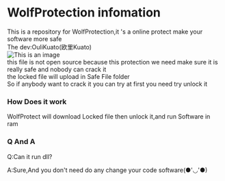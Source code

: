 # WolfProtection infomation
This is a repository for WolfProtection,it 's a online protect make your software more safe
<br>
The dev:OuliKuato(欧里Kuato)
<br>
![This is an image](https://avatars.githubusercontent.com/u/105092215?s=400&u=90a70cad882f77c331082bd39fb854e9bc712158&v=4)
<br>
this file is not open source because this protection we need make sure it is really safe and nobody can crack it
<br>
the locked file will upload in Safe File folder
<br>
So if anybody want to crack it you can try at first you need try unlock it
<br>
<h3>How Does it work</h3>
WolfProtect will download Locked file then unlock it,and run Software in ram
<br>
<h3>Q And A</h3>
<p>Q:Can it run dll?<p>
<P>A:Sure,And you don't need do any change your code software(●'◡'●)<p>
